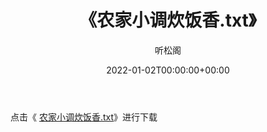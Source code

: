 ﻿---
title:  《农家小调炊饭香.txt》
date:   2022-01-02T00:00:00+00:00
author: 听松阁
layout: post
permalink: /农家小调炊饭香/
categories: 小说
tags: [小说]
---

点击《 [农家小调炊饭香.txt](http://img.660000.xyz/bookstukust/book/bntxt/10/农家小调炊饭香.txt)》进行下载